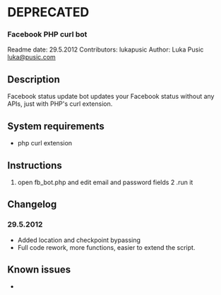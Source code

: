 # DEPRECATED

### Facebook PHP curl bot

Readme date: 29.5.2012
Contributors: lukapusic
Author: Luka Pusic <luka@pusic.com>

## Description
Facebook status update bot updates your Facebook status without any APIs, just with PHP's curl extension.


## System requirements
* php curl extension

## Instructions
1. open fb_bot.php and edit email and password fields
2 .run it

## Changelog
### 29.5.2012
* Added location and checkpoint bypassing
* Full code rework, more functions, easier to extend the script.

## Known issues
* 
